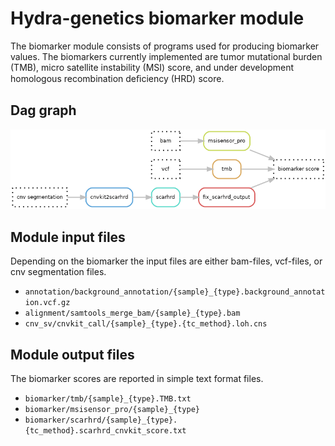 # Hydra-genetics biomarker module
The biomarker module consists of programs used for producing biomarker values. The biomarkers currently implemented are tumor mutational burden (TMB), micro satellite instability (MSI) score, and under development homologous recombination deﬁciency (HRD) score.


## Dag graph

![Steps](images/biomarkers.png)


## Module input files
Depending on the biomarker the input files are either bam-files, vcf-files, or cnv segmentation files.

* `annotation/background_annotation/{sample}_{type}.background_annotation.vcf.gz`
* `alignment/samtools_merge_bam/{sample}_{type}.bam`
* `cnv_sv/cnvkit_call/{sample}_{type}.{tc_method}.loh.cns`

## Module output files
The biomarker scores are reported in simple text format files.

* `biomarker/tmb/{sample}_{type}.TMB.txt`
* `biomarker/msisensor_pro/{sample}_{type}`
* `biomarker/scarhrd/{sample}_{type}.{tc_method}.scarhrd_cnvkit_score.txt`
